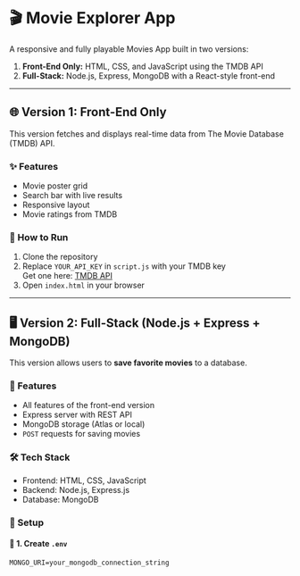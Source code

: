 # 🎬 Movie Explorer App

A responsive and fully playable Movies App built in two versions:

1. **Front-End Only:** HTML, CSS, and JavaScript using the TMDB API  
2. **Full-Stack:** Node.js, Express, MongoDB with a React-style front-end

---

## 🌐 Version 1: Front-End Only

This version fetches and displays real-time data from The Movie Database (TMDB) API.

### ✨ Features
- Movie poster grid
- Search bar with live results
- Responsive layout
- Movie ratings from TMDB

### 🚀 How to Run
1. Clone the repository
2. Replace `YOUR_API_KEY` in `script.js` with your TMDB key  
   Get one here: [TMDB API](https://www.themoviedb.org/settings/api)
3. Open `index.html` in your browser

---

## 🖥️ Version 2: Full-Stack (Node.js + Express + MongoDB)

This version allows users to **save favorite movies** to a database.

### 🧩 Features
- All features of the front-end version
- Express server with REST API
- MongoDB storage (Atlas or local)
- `POST` requests for saving movies

### 🛠 Tech Stack
- Frontend: HTML, CSS, JavaScript
- Backend: Node.js, Express.js
- Database: MongoDB

### 📂 Setup

#### 🔐 1. Create `.env`
```env
MONGO_URI=your_mongodb_connection_string
